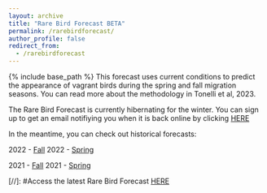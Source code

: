 ```yaml
---
layout: archive
title: "Rare Bird Forecast BETA"
permalink: /rarebirdforecast/
author_profile: false
redirect_from:
  - /rarebirdforecast
---
```


{% include base_path %}
This forecast uses current conditions to predict the appearance of vagrant birds during the spring and fall migration seasons. You can read more about the methodology in Tonelli et al, 2023.

The Rare Bird Forecast is currently hibernating for the winter. You can sign up to get an email notifiying you when it is back online by clicking [HERE](https://forms.gle/ydVA9uBCN3M1idFW9)

In the meantime, you can check out historical forecasts:

2022 - [Fall](http://bentonelli.github.io/vagr_historical_f_22.html)
2022 - [Spring](http://bentonelli.github.io/vagr_historical_s_22.html)
 
2021 - [Fall](http://bentonelli.github.io/vagr_historical_f_21.html)
2021 - [Spring](http://bentonelli.github.io/vagr_historical_s_21.html)

[//]: #Access the latest Rare Bird Forecast [HERE](http://bentonelli.github.io/vagr_db.html)
